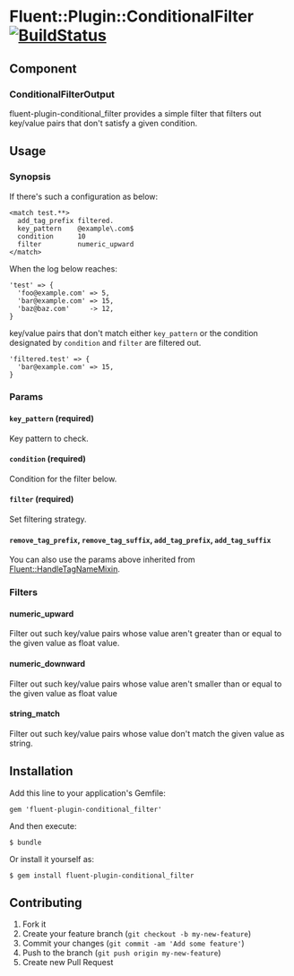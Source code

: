 # Fluent::Plugin::ConditionalFilter [![BuildStatus](https://secure.travis-ci.org/kentaro/fluent-plugin-conditional_filter.png)](http://travis-ci.org/kentaro/fluent-plugin-conditional_filter)

## Component

### ConditionalFilterOutput

fluent-plugin-conditional_filter provides a simple filter that filters out key/value pairs that don't satisfy a given condition.

## Usage

### Synopsis

If there's such a configuration as below:

```
<match test.**>
  add_tag_prefix filtered.
  key_pattern    @example\.com$
  condition      10
  filter         numeric_upward
</match>
```

When the log below reaches:

```
'test' => {
  'foo@example.com' => 5,
  'bar@example.com' => 15,
  'baz@baz.com'     -> 12,
}
```

key/value pairs that don't match either `key_pattern` or the condition designated by `condition` and `filter` are filtered out.

```
'filtered.test' => {
  'bar@example.com' => 15,
}
```

### Params

#### `key_pattern` (required)

Key pattern to check.

#### `condition` (required)

Condition for the filter below.

#### `filter` (required)

Set filtering strategy.

#### `remove_tag_prefix`, `remove_tag_suffix`, `add_tag_prefix`, `add_tag_suffix`

You can also use the params above inherited from [Fluent::HandleTagNameMixin](https://github.com/fluent/fluentd/blob/master/lib/fluent/mixin.rb).

### Filters

#### numeric_upward

Filter out such key/value pairs whose value aren't greater than or equal to the given value as float value.

#### numeric_downward

Filter out such key/value pairs whose value aren't smaller than or equal to the given value as float value

#### string_match

Filter out such key/value pairs whose value don't match the given value as string.

## Installation

Add this line to your application's Gemfile:

    gem 'fluent-plugin-conditional_filter'

And then execute:

    $ bundle

Or install it yourself as:

    $ gem install fluent-plugin-conditional_filter

## Contributing

1. Fork it
2. Create your feature branch (`git checkout -b my-new-feature`)
3. Commit your changes (`git commit -am 'Add some feature'`)
4. Push to the branch (`git push origin my-new-feature`)
5. Create new Pull Request

